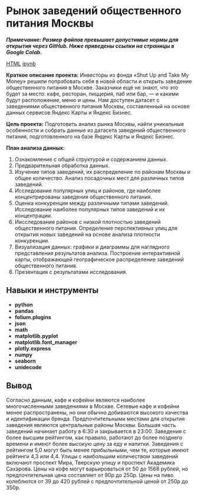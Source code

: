 # Рынок заведений общественного питания Москвы


***Примечание:
Размер файлов превышает допустимые нормы для открытия через GitHub. Ниже приведены ссылки на страницы в Google Colab.***

[HTML](https://drive.google.com/file/d/1dXn1WRnmNQV5dWBfuVb7ioZqQZDrm5vR/view?usp=drive_link)     [ipynb](https://drive.google.com/file/d/1Mx7QHaXeekRP8GSm1iYQebzFDXOkmbIa/view?usp=sharing)



**Краткое описание проекта:** Инвесторы из фонда «Shut Up and Take My Money» решили попробовать себя в новой области и открыть заведение общественного питания в Москве. Заказчики ещё не знают, что это будет за место: кафе, ресторан, пиццерия, паб или бар, — и какими будут расположение, меню и цены. Нам доступен датасет с заведениями общественного питания Москвы, составленный на основе данных сервисов Яндекс Карты и Яндекс Бизнес.



**Цель проекта:** Подготовить анализ рынка Москвы, найти уникальные особенности и собрать данные из датасета заведений общественного питания, подготовленного на базе Яндекс Карты и Яндекс Бизнес.


**План анализа данных:** 
1. Ознакомление с общей структурой и содержанием данных.
2. Предварительная обработка данных.
3. Изучение типов заведений, их распределение по районам Москвы и общее количество. Анализ посадочных мест для различных типов заведений.
4. Исследование популярных улиц и районов, где наиболее концентрированы заведения общественного питания.
5. Оценка конкуренции между различными типами заведений. Исследование наиболее популярных типов заведений и их концентрации.
6. Иисследование районов с низкой плотностью заведений общественного питания. Определение перспективных улиц для открытия новых заведений на основе анализа плотности конкуренции.
7. Визуализация данных: графики и диаграммы для наглядного представления результатов анализа. Построение интерактивной карты, отображающей географическое распределение заведений общественного питания.
9. Презентация с результатами исследования.




## Навыки и инструменты

- **python** 
- **pandas**
- **folium.plugins**
- **json**
- **math**
- **matplotlib.pyplot**
- **matplotlib.font_manager**
- **plotly.express**
- **numpy**
- **seaborn**
- **unidecode**





## Вывод

Согласно данным, кафе и кофейни являются наиболее многочисленными заведениями в Москве. Сетевые кафе и кофейни менее распространены, но они обычно добиваются высокого качества и идентификации бренда. Предпочтительными местами для открытия заведения являются центральные районы Москвы. Большая часть заведений начинает работу в 6:30 и закрывается в 23:00. Заведения с более высшим рейтингом, как правило, работают до более позднего времени и имеют более высокую цену за еду и напитки. Заведения с рейтингом 5,0 могут быть менее прибыльными, чем те, которые имеют рейтинги 4,3 или 4,4. Улицы с наибольшим количеством заведений включают проспект Мира, Тверскую улицу и проспект Академика Сахарова. Цены на кофе могут варьироваться от 50 до 1568 рублей, но предпочтительная цена составляет от 90p до 250p. Цены на пиво колеблются от 39 до 420 рублей с предпочтительной ценой от 250p до 350p.
